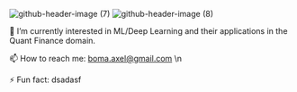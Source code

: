 ![github-header-image (7)](https://github.com/user-attachments/assets/1fb4227b-f18f-46fa-ae10-d9e512a173fa)
![github-header-image (8)](https://github.com/user-attachments/assets/dbb7e02a-472a-449b-9c17-37a202092935)


🌱 I’m currently interested in ML/Deep Learning and their applications in the Quant Finance domain.

📫 How to reach me: boma.axel@gmail.com \n

⚡ Fun fact: dsadasf
